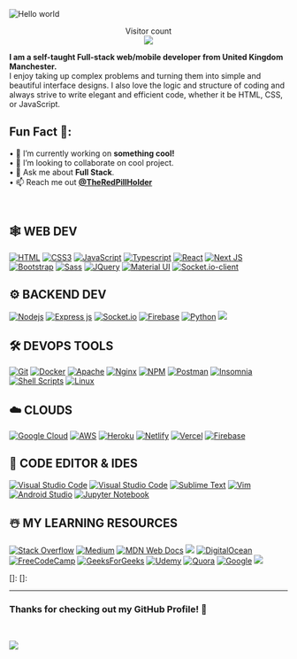 
<img src="https://raw.githubusercontent.com/sagar-viradiya/sagar-viradiya/master/resources/banner.png" alt="Hello world">

<p align="center"> 
  Visitor count<br>
  <img src="https://profile-counter.glitch.me/sagar-viradiya/count.svg" />
</p>

**I am a self-taught Full-stack web/mobile developer from United Kingdom Manchester.**
<br/>I enjoy taking up complex problems and turning them into simple and beautiful interface designs. I also love the logic and structure of coding and always strive to write elegant and efficient code, whether it be HTML, CSS, or JavaScript.

## Fun Fact 🎈:
• 🔭 I’m currently working on <b>something cool!</b> <br/>
• 👯 I’m looking to collaborate on cool project.<br/>
• 💬 Ask me about <b>Full Stack</b>.<br/>
• 📫 Reach me out <a href="https://www.instagram.com/theredpillholder"><b>@TheRedPillHolder</b></a><br/>
</span>

<br />

## 🕸️ **WEB DEV**
[![HTML](https://img.shields.io/badge/HTML5-E34F26?style=for-the-badge&logo=html5&logoColor=white "HTML")][html]
[![CSS3](https://img.shields.io/badge/CSS3-1572B6?style=for-the-badge&logo=css3&logoColor=white "CSS")][css3]
[![JavaScript](https://img.shields.io/badge/JavaScript-F7DF1E?style=for-the-badge&logo=javascript&logoColor=black "JavaScript")][javaScript]
[![Typescript](https://img.shields.io/badge/TypeScript-007ACC?style=for-the-badge&logo=typescript&logoColor=white "Typescript")][typeScript]
[![React](https://img.shields.io/badge/React-20232A?style=for-the-badge&logo=react&logoColor=61DAFB "React")][react]
[![Next JS](https://img.shields.io/badge/Next-black?style=for-the-badge&logo=next.js&logoColor=white "Next.js")][repo]
[![Bootstrap](https://img.shields.io/badge/Bootstrap-563D7C?style=for-the-badge&logo=bootstrap&logoColor=white "Bootstrap")][boo]
[![Sass](https://img.shields.io/badge/Sass-CC6699?style=for-the-badge&logo=sass&logoColor=white "SASS")][sass]
[![JQuery](https://img.shields.io/badge/jQuery-0769AD?style=for-the-badge&logo=jquery&logoColor=white "JQuery")][jquery]
[![Material UI](https://img.shields.io/badge/Material--UI-%230081CB.svg?style=for-the-badge&logo=mui&logoColor=white "Material UI")][mui]
[![Socket.io-client](https://img.shields.io/badge/Socket.io--client-black?style=for-the-badge&logo=socket.io&badgeColor=**010101** "Socket.io-client")][socket]

## ⚙️ **BACKEND DEV**
[![](https://img.shields.io/badge/Node.js-43853D?style=for-the-badge&logo=node.js&logoColor=white "Nodejs")][node]
[![Express js](https://img.shields.io/badge/Express.js-404D59?style=for-the-badge "Express js")][express]
[![Socket.io](https://img.shields.io/badge/Socket.io-black?style=for-the-badge&logo=socket.io&badgeColor=010101 "Socket.io")][socket]
[![Firebase](https://img.shields.io/badge/firebase-%23039BE5.svg?style=for-the-badge&logo=firebase "Firebase")][firebase]
[![Python](https://img.shields.io/badge/python-3670A0?style=for-the-badge&logo=python&logoColor=ffdd54 "Python")][python]
[![](https://img.shields.io/badge/Flask-000000?style=for-the-badge&logo=flask&logoColor=white)][flask]

## 🛠️ **DEVOPS TOOLS**
[![Git](https://img.shields.io/badge/git-%23F05033.svg?style=for-the-badge&logo=git&logoColor=white "Git")][repo]
[![Docker](https://img.shields.io/badge/docker-%230db7ed.svg?style=for-the-badge&logo=docker&logoColor=white)][repo]
[![Apache](https://img.shields.io/badge/apache-%23D42029.svg?style=for-the-badge&logo=apache&logoColor=white "Apache")][repo]
[![Nginx](https://img.shields.io/badge/nginx-%23009639.svg?style=for-the-badge&logo=nginx&logoColor=white "Nginx")][repo]
[![NPM](https://img.shields.io/badge/NPM-%23000000.svg?style=for-the-badge&logo=npm&logoColor=white "Npm")][repo]
[![Postman](https://img.shields.io/badge/Postman-FF6C37?style=for-the-badge&logo=postman&logoColor=white "Postman")][repo]
[![Insomnia](https://img.shields.io/badge/Insomnia-black?style=for-the-badge&logo=insomnia&logoColor=5849BE "Insomnia")][repo]
[![Shell Scripts](https://img.shields.io/badge/Shell_Script-121011?style=for-the-badge&logo=gnu-bash&logoColor=white)][repo]
[![Linux](https://img.shields.io/badge/Linux-FCC624?style=for-the-badge&logo=linux&logoColor=black "Linux")][repo]

## ☁️ **CLOUDS**
[![Google Cloud](https://img.shields.io/badge/GoogleCloud-%234285F4.svg?style=for-the-badge&logo=google-cloud&logoColor=white "Google Cloud")][repo]
[![AWS](https://img.shields.io/badge/Amazon-_AWS-FF9900?style=for-the-badge&logo=amazon-aws&logoColor=white "AWS")][repo]
[![Heroku](https://img.shields.io/badge/heroku-%23430098.svg?style=for-the-badge&logo=heroku&logoColor=white "Heroku")][repo]
[![Netlify](https://img.shields.io/badge/netlify-%23000000.svg?style=for-the-badge&logo=netlify&logoColor=#00C7B7 "Netlify")][repo]
[![Vercel](https://img.shields.io/badge/vercel-%23000000.svg?style=for-the-badge&logo=vercel&logoColor=white "Vercel")][repo]
[![Firebase](https://img.shields.io/badge/firebase-%23039BE5.svg?style=for-the-badge&logo=firebase "Firebase")][repo]

## 📄 **CODE EDITOR & IDES**
[![Visual Studio Code](https://img.shields.io/badge/VS%20Code-0078d7.svg?style=for-the-badge&logo=visual-studio-code&logoColor=white "Visual Studio Code")][repo]
[![Visual Studio Code](https://img.shields.io/badge/VS%20Code%20Insider-24bfa5.svg?style=for-the-badge&logo=visual-studio-code&logoColor=white "Visual Studio Code")][repo]
[![Sublime Text](https://img.shields.io/badge/sublime_text-%23575757.svg?style=for-the-badge&logo=sublime-text&logoColor=important "Sublime Text")][repo]
[![Vim](https://img.shields.io/badge/VIM-%2311AB00.svg?style=for-the-badge&logo=vim&logoColor=white)][repo]
[![Android Studio](https://img.shields.io/badge/Android%20Studio-3DDC84.svg?style=for-the-badge&logo=android-studio&logoColor=white)][repo]
[![Jupyter Notebook](https://img.shields.io/badge/jupyter-%23FA0F00.svg?style=for-the-badge&logo=jupyter&logoColor=white)][repo]

## ☃️ **MY LEARNING RESOURCES**
[![Stack Overflow](https://img.shields.io/badge/-Stackoverflow-FE7A16?style=for-the-badge&logo=stack-overflow&logoColor=white)][sof]
[![Medium](https://img.shields.io/badge/Medium-12100E?style=for-the-badge&logo=medium&logoColor=white)][medium]
[![MDN Web Docs](https://img.shields.io/badge/MDN_Web_Docs-black?style=for-the-badge&logo=mdnwebdocs&logoColor=white)][mdn]
[![](https://www.youtube.com/)][youtube]
[![DigitalOcean](https://img.shields.io/badge/DO_Community-%230167ff.svg?style=for-the-badge&logo=digitalOcean&logoColor=white)][doc]
[![FreeCodeCamp](https://img.shields.io/badge/Freecodecamp-%23123.svg?&style=for-the-badge&logo=freecodecamp&logoColor=green)][fcc]
[![GeeksForGeeks](https://img.shields.io/badge/GeeksforGeeks-gray?style=for-the-badge&logo=geeksforgeeks&logoColor=35914c)][gog]
[![Udemy](https://img.shields.io/badge/Udemy-A435F0?style=for-the-badge&logo=Udemy&logoColor=white)][udemy]
[![Quora](https://img.shields.io/badge/Quora-%23B92B27.svg?style=for-the-badge&logo=Quora&logoColor=white)][quora]
[![Google](https://img.shields.io/badge/google-4285F4?style=for-the-badge&logo=google&logoColor=white)][google]
[![](https://img.shields.io/badge/GitHub-100000?style=for-the-badge&logo=github&logoColor=white)][github]

[medium]: https://medium.com/
[github]: https://github.com/
[google]: https://www.google.com
[mdn]:    https://developer.mozilla.org/en-US/
[wiki]:   https://en.wikipedia.org/wiki/Main_Page
[quora]:  https://www.quora.com/
[doc]:    https://www.digitalocean.com/community
[youtube]:https://www.youtube.com/
[udemy]:  https://www.udemy.com/
[gog]:    https://www.geeksforgeeks.org/
[fcc]:    https://www.freecodecamp.org/
[sof]:    https://stackoverflow.com/
[repo]:   https://github.com/Aram-Eli/
[html]:   https://developer.mozilla.org/en-US/docs/Web/HTML
[javaScript]:https://developer.mozilla.org/en-US/docs/Web/JavaScript
[css3]:   https://css-tricks.com/
[typeScript]: https://www.typescriptlang.org/
[react]:  https://reactjs.org/
[sass]:   https://sass-lang.com/
[boo]:    https://getbootstrap.com/
[socket]: https://socket.io/docs/v4/client-api/
[mui]:    https://mui.com/
[jquery]: https://jquery.com/
[node]:   https://nodejs.org/en/
[express]:https://expressjs.com/
[firebase]:https://firebase.google.com/
[python]:  https://www.python.org/
[flask]: https://flask.palletsprojects.com/en/2.1.x/
[git]:   https://git-scm.com/
[doker]: https://www.docker.com/
[apache]:  https://httpd.apache.org/
[nginx]:  https://www.nginx.com/
[npm]:   https://www.npmjs.com/
[postman]: https://www.postman.com/
[insomnia]: https://insomnia.rest/
[shellScript]: https://shellscript.sh
[linux]:   https://www.linux.org/
[]:
[]:


<hr />

### **Thanks for checking out my GitHub Profile!** 🙏

<br />

![](https://ForTheBadge.com/images/badges/built-with-love.svg)